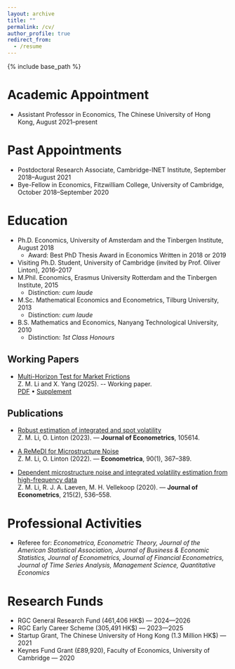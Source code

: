 ```yaml
---
layout: archive
title: ""
permalink: /cv/
author_profile: true
redirect_from:
  - /resume
---
```


{% include base_path %}

Academic Appointment
======
* Assistant Professor in Economics, The Chinese University of Hong Kong, August 2021–present

Past Appointments
======
* Postdoctoral Research Associate, Cambridge-INET Institute, September 2018–August 2021
* Bye-Fellow in Economics, Fitzwilliam College, University of Cambridge, October 2018–September 2020

Education
======
* Ph.D. Economics, University of Amsterdam and the Tinbergen Institute, August 2018  
  * Award: Best PhD Thesis Award in Economics Written in 2018 or 2019
* Visiting Ph.D. Student, University of Cambridge (invited by Prof. Oliver Linton), 2016–2017
* M.Phil. Economics, Erasmus University Rotterdam and the Tinbergen Institute, 2015  
  * Distinction: _cum laude_
* M.Sc. Mathematical Economics and Econometrics, Tilburg University, 2013  
  * Distinction: _cum laude_
* B.S. Mathematics and Economics, Nanyang Technological University, 2010  
  * Distinction: _1st Class Honours_

## Working Papers

- [Multi-Horizon Test for Market Frictions](/assets/papers/mht.pdf)  
  Z. M. Li and X. Yang (2025). -- Working paper.  
  [PDF](/assets/papers/mht.pdf) • [Supplement](/assets/papers/Supple_mht.pdf)

## Publications

- [Robust estimation of integrated and spot volatility](https://doi.org/10.1016/j.jeconom.2023.105614)  
  Z. M. Li, O. Linton (2023). — **Journal of Econometrics**, 105614.

- [A ReMeDI for Microstructure Noise](https://doi.org/10.3982/ECTA17505)  
  Z. M. Li, O. Linton (2022). — **Econometrica**, 90(1), 367–389.

- [Dependent microstructure noise and integrated volatility estimation from high-frequency data](https://doi.org/10.1016/j.jeconom.2019.10.004)  
  Z. M. Li, R. J. A. Laeven, M. H. Vellekoop (2020). — **Journal of Econometrics**, 215(2), 536–558.
  
Professional Activities
======
* Referee for: _Econometrica, Econometric Theory, Journal of the American Statistical Association, Journal of Business & Economic Statistics, Journal of Econometrics, Journal of Financial Econometrics, Journal of Time Series Analysis, Management Science, Quantitative Economics_

Research Funds
======
* RGC General Research Fund (461,406 HK$) — 2024—2026
* RGC Early Career Scheme (305,491 HK$) — 2023—2025
* Startup Grant, The Chinese University of Hong Kong (1.3 Million HK$) — 2021
* Keynes Fund Grant (£89,920), Faculty of Economics, University of Cambridge — 2020
